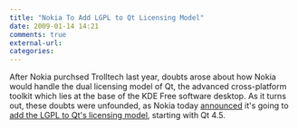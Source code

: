 ```yaml
---
title: "Nokia To Add LGPL to Qt Licensing Model"
date: 2009-01-14 14:21
comments: true
external-url:
categories:
---
```

After Nokia purchsed Trolltech last year, doubts arose about how Nokia would handle the dual licensing model of Qt, the advanced cross-platform toolkit which lies at the base of the KDE Free software desktop. As it turns out, these doubts were unfounded, as Nokia today [announced][1] it's going to [add the LGPL to Qt's licensing model][2], starting with Qt 4.5.

<Nokia To Add LGPL to Qt Licensing Model>

  [1]: http://www.qtsoftware.com/about/news/lgpl-license-option-added-to-qt
  [2]: http://www.qtsoftware.com/about/licensing/nokia-adds-lgpl-to-qt-licensing-model
